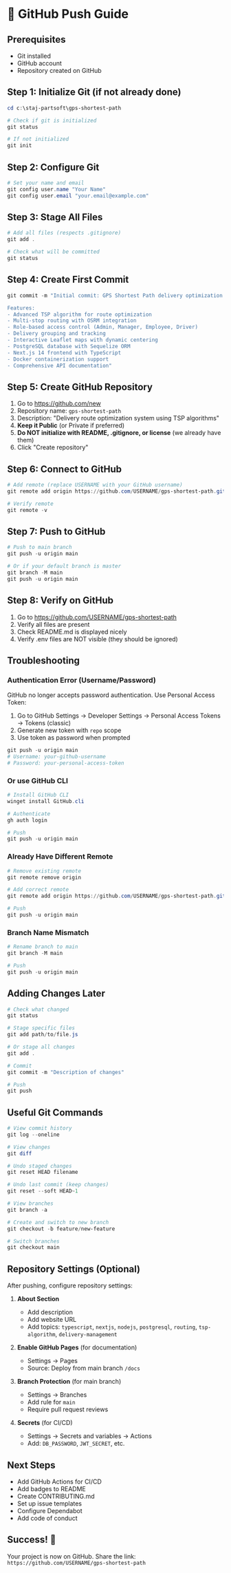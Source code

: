 # 🚀 GitHub Push Guide

## Prerequisites
- Git installed
- GitHub account
- Repository created on GitHub

## Step 1: Initialize Git (if not already done)

```powershell
cd c:\staj-partsoft\gps-shortest-path

# Check if git is initialized
git status

# If not initialized
git init
```

## Step 2: Configure Git

```powershell
# Set your name and email
git config user.name "Your Name"
git config user.email "your.email@example.com"
```

## Step 3: Stage All Files

```powershell
# Add all files (respects .gitignore)
git add .

# Check what will be committed
git status
```

## Step 4: Create First Commit

```powershell
git commit -m "Initial commit: GPS Shortest Path delivery optimization system

Features:
- Advanced TSP algorithm for route optimization
- Multi-stop routing with OSRM integration
- Role-based access control (Admin, Manager, Employee, Driver)
- Delivery grouping and tracking
- Interactive Leaflet maps with dynamic centering
- PostgreSQL database with Sequelize ORM
- Next.js 14 frontend with TypeScript
- Docker containerization support
- Comprehensive API documentation"
```

## Step 5: Create GitHub Repository

1. Go to https://github.com/new
2. Repository name: `gps-shortest-path`
3. Description: "Delivery route optimization system using TSP algorithms"
4. **Keep it Public** (or Private if preferred)
5. **Do NOT initialize with README, .gitignore, or license** (we already have them)
6. Click "Create repository"

## Step 6: Connect to GitHub

```powershell
# Add remote (replace USERNAME with your GitHub username)
git remote add origin https://github.com/USERNAME/gps-shortest-path.git

# Verify remote
git remote -v
```

## Step 7: Push to GitHub

```powershell
# Push to main branch
git push -u origin main

# Or if your default branch is master
git branch -M main
git push -u origin main
```

## Step 8: Verify on GitHub

1. Go to https://github.com/USERNAME/gps-shortest-path
2. Verify all files are present
3. Check README.md is displayed nicely
4. Verify .env files are NOT visible (they should be ignored)

## Troubleshooting

### Authentication Error (Username/Password)
GitHub no longer accepts password authentication. Use Personal Access Token:

1. Go to GitHub Settings → Developer Settings → Personal Access Tokens → Tokens (classic)
2. Generate new token with `repo` scope
3. Use token as password when prompted

```powershell
git push -u origin main
# Username: your-github-username
# Password: your-personal-access-token
```

### Or use GitHub CLI

```powershell
# Install GitHub CLI
winget install GitHub.cli

# Authenticate
gh auth login

# Push
git push -u origin main
```

### Already Have Different Remote

```powershell
# Remove existing remote
git remote remove origin

# Add correct remote
git remote add origin https://github.com/USERNAME/gps-shortest-path.git

# Push
git push -u origin main
```

### Branch Name Mismatch

```powershell
# Rename branch to main
git branch -M main

# Push
git push -u origin main
```

## Adding Changes Later

```powershell
# Check what changed
git status

# Stage specific files
git add path/to/file.js

# Or stage all changes
git add .

# Commit
git commit -m "Description of changes"

# Push
git push
```

## Useful Git Commands

```powershell
# View commit history
git log --oneline

# View changes
git diff

# Undo staged changes
git reset HEAD filename

# Undo last commit (keep changes)
git reset --soft HEAD~1

# View branches
git branch -a

# Create and switch to new branch
git checkout -b feature/new-feature

# Switch branches
git checkout main
```

## Repository Settings (Optional)

After pushing, configure repository settings:

1. **About Section**
   - Add description
   - Add website URL
   - Add topics: `typescript`, `nextjs`, `nodejs`, `postgresql`, `routing`, `tsp-algorithm`, `delivery-management`

2. **Enable GitHub Pages** (for documentation)
   - Settings → Pages
   - Source: Deploy from main branch `/docs`

3. **Branch Protection** (for main branch)
   - Settings → Branches
   - Add rule for `main`
   - Require pull request reviews

4. **Secrets** (for CI/CD)
   - Settings → Secrets and variables → Actions
   - Add: `DB_PASSWORD`, `JWT_SECRET`, etc.

## Next Steps

- Add GitHub Actions for CI/CD
- Add badges to README
- Create CONTRIBUTING.md
- Set up issue templates
- Configure Dependabot
- Add code of conduct

## Success! 🎉

Your project is now on GitHub. Share the link:
`https://github.com/USERNAME/gps-shortest-path`
